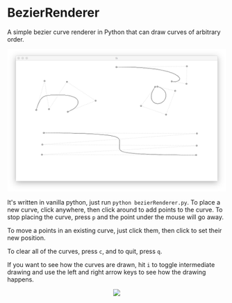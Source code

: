 # BezierRenderer
A simple bezier curve renderer in Python that can draw curves of arbitrary order.

![Screenshot](https://raw.githubusercontent.com/boztalay/BezierRenderer/master/curvy.png)

It's written in vanilla python, just run `python bezierRenderer.py`. To place a new curve, click anywhere, then click around to add points to the curve. To stop placing the curve, press `p` and the point under the mouse will go away.

To move a points in an existing curve, just click them, then click to set their new position.

To clear all of the curves, press `c`, and to quit, press `q`.

If you want to see how the curves are drawn, hit `i` to toggle intermediate drawing and use the left and right arrow keys to see how the drawing happens.

<p align="center"><img src="https://i.imgur.com/uxHDvrF.gif"/></p>
